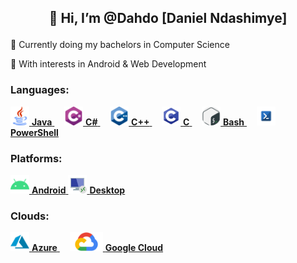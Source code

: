 
## <p align="center">👋 Hi, I’m @Dahdo [Daniel Ndashimye]</p>
<p>🌱 Currently doing my bachelors in Computer Science</p>
<p>👀 With interests in Android & Web Development</p>
  
### Languages:
<a href="https://www.java.com/en/"><img src="res/java.png" height=30px>      **Java**     </a> &nbsp;&nbsp;&nbsp;
<a href="https://dotnet.microsoft.com/en-us/languages/csharp"><img src="res/csharo.png" height=30px>      **C#**     </a> &nbsp;&nbsp;&nbsp;
<a href="https://isocpp.org"><img src="res/cpp.png" height=30px>      **C++**     </a> &nbsp;&nbsp;&nbsp;
<a href="https://en.wikipedia.org/wiki/C_(programming_language)"><img src="res/c.png" height=30px>      **C**     </a> &nbsp;&nbsp;&nbsp;
<a href="https://www.gnu.org/software/bash/"><img src="res/bash.png" height=30px>        **Bash**       </a> &nbsp;&nbsp;&nbsp;
<a href="https://learn.microsoft.com/en-us/powershell/">  <img src="res/powershell.png" height=30px>  **PowerShell** </a>

### Platforms:
<a href="https://www.android.com/"><img src="res/android.png" height=30px>      **Android**     </a>
<a href="https://en.wikipedia.org/wiki/Application_software"><img src="res/desktop.png" height=30px>      **Desktop**     </a>

### Clouds:
<a href="https://azure.microsoft.com/en-us/"> <img src="res/azure.png" height=30px> **Azure**   </a> &nbsp;&nbsp;&nbsp;
<a href="https://cloud.google.com/">          <img src="res/googlecloud.png" height=30px>   **Google Cloud**  </a>
